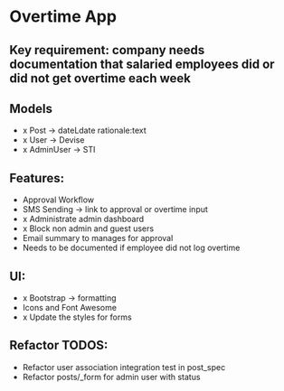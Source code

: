 # Overtime App

## Key requirement: company needs documentation that salaried employees did or did not get overtime each week

## Models
- x Post -> dateLdate rationale:text
- x User -> Devise
- x AdminUser -> STI

## Features:
- Approval Workflow
- SMS Sending -> link to approval or overtime input
- x Administrate admin dashboard
- x Block non admin and guest users
- Email summary to manages for approval
- Needs to be documented if employee did not log overtime

## UI:
- x Bootstrap -> formatting
- Icons and Font Awesome
- x Update the styles for forms

## Refactor TODOS:
- Refactor user association integration test in post_spec
- Refactor posts/_form for admin user with status
